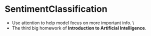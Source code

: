 # SentimentClassification

* Use attention to help model focus on more important info. \\
* The third big homework of **Introduction to Artificial Intelligence**.
